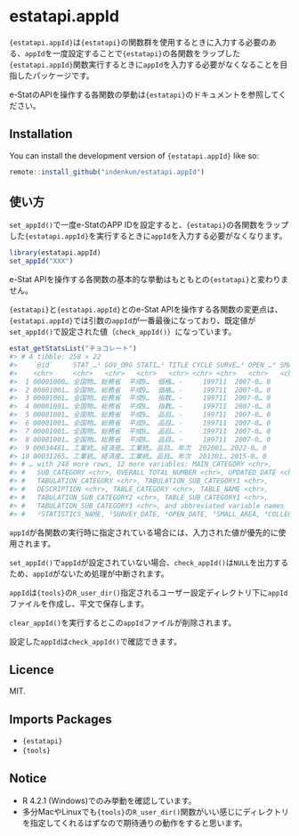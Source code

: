 
<!-- README.md is generated from README.Rmd. Please edit that file -->

# estatapi.appId

<!-- badges: start -->
<!-- badges: end -->

`{estatapi.appId}`は`{estatapi}`の関数群を使用するときに入力する必要のある、`appId`を一度設定することで`{estatapi}`の各関数をラップした`{estatapi.appId}`関数実行するときに`appId`を入力する必要がなくなることを目指したパッケージです。

e-StatのAPIを操作する各関数の挙動は`{estatapi}`のドキュメントを参照してください。

## Installation

You can install the development version of `{estatapi.appId}` like so:

``` r
remote::install_github("indenkun/estatapi.appId")
```

## 使い方

`set_appId()`で一度e-StatのAPP
IDを設定すると、`{estatapi}`の各関数をラップした`{estatapi.appId}`を実行するときに`appId`を入力する必要がなくなります。

``` r
library(estatapi.appId)
set_appId("XXX")
```

e-Stat
APIを操作する各関数の基本的な挙動はもともとの`{estatapi}`と変わりません。

`{estatapi}`と`{estatapi.appId}`とのe-Stat
APIを操作する各関数の変更点は、`{estatapi.appId}`では引数の`appId`が一番最後になっており、既定値が`set_appId()`で設定された値（`check_appId()`）になっています。

``` r
estat_getStatsList("チョコレート")
#> # A tibble: 258 × 22
#>    `@id`     STAT_…¹ GOV_ORG STATI…² TITLE CYCLE SURVE…³ OPEN_…⁴ SMALL…⁵ COLLE…⁶
#>    <chr>     <chr>   <chr>   <chr>   <chr> <chr> <chr>   <chr>   <chr>   <chr>  
#>  1 00001000… 全国物… 総務省  平成9…  価格… -     199711  2007-0… 0       該当な…
#>  2 00001001… 全国物… 総務省  平成9…  価格… -     199711  2007-0… 0       該当な…
#>  3 00001001… 全国物… 総務省  平成9…  指数… -     199711  2007-0… 0       該当な…
#>  4 00001001… 全国物… 総務省  平成9…  指数… -     199711  2007-0… 0       該当な…
#>  5 00001001… 全国物… 総務省  平成9…  品目… -     199711  2007-0… 0       該当な…
#>  6 00001001… 全国物… 総務省  平成9…  品目… -     199711  2007-0… 0       該当な…
#>  7 00001001… 全国物… 総務省  平成9…  品目… -     199711  2007-0… 0       該当な…
#>  8 00001001… 全国物… 総務省  平成9…  品目… -     199711  2007-0… 0       該当な…
#>  9 00034481… 工業統… 経済産… 工業統… 品目… 年次  202001… 2022-0… 0       該当な…
#> 10 00031265… 工業統… 経済産… 工業統… 品目… 年次  201301… 2015-0… 0       該当な…
#> # … with 248 more rows, 12 more variables: MAIN_CATEGORY <chr>,
#> #   SUB_CATEGORY <chr>, OVERALL_TOTAL_NUMBER <chr>, UPDATED_DATE <chr>,
#> #   TABULATION_CATEGORY <chr>, TABULATION_SUB_CATEGORY1 <chr>,
#> #   DESCRIPTION <chr>, TABLE_CATEGORY <chr>, TABLE_NAME <chr>,
#> #   TABULATION_SUB_CATEGORY2 <chr>, TABLE_SUB_CATEGORY1 <chr>,
#> #   TABULATION_SUB_CATEGORY3 <chr>, and abbreviated variable names ¹​STAT_NAME,
#> #   ²​STATISTICS_NAME, ³​SURVEY_DATE, ⁴​OPEN_DATE, ⁵​SMALL_AREA, ⁶​COLLECT_AREA
```

`appId`が各関数の実行時に指定されている場合には、入力された値が優先的に使用されます。

`set_appId()`で`appId`が設定されていない場合、`check_appId()`は`NULL`を出力するため、`appId`がないため処理が中断されます。

`appId`は`{tools}`の`R_user_dir()`指定されるユーザー設定ディレクトリ下に`appId`ファイルを作成し、平文で保存します。

`clear_appId()`を実行するとこの`appId`ファイルが削除されます。

設定した`appId`は`check_appId()`で確認できます。

## Licence

MIT.

## Imports Packages

- `{estatapi}`
- `{tools}`

## Notice

- R 4.2.1 (Windows)でのみ挙動を確認しています。
- 多分MacやLinuxでも`{tools}`の`R_user_dir()`関数がいい感じにディレクトリを指定してくれるはずなので期待通りの動作をすると思います。
